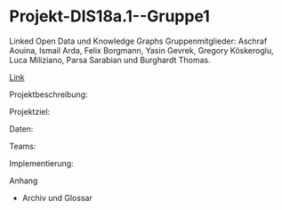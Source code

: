 # Projekt-DIS18a.1--Gruppe1
Linked Open Data und Knowledge Graphs
Gruppenmitglieder: Aschraf Aouina, Ismail Arda, Felix Borgmann, Yasin Gevrek, Gregory Köskeroglu, Luca Miliziano, Parsa Sarabian und Burghardt Thomas.

[Link](https://thpython.github.io/Projekt-DIS18a.1--Gruppe1/)
                    
Projektbeschreibung:

Projektziel:

Daten:

Teams:


Implementierung:

Anhang
  - Archiv und Glossar
